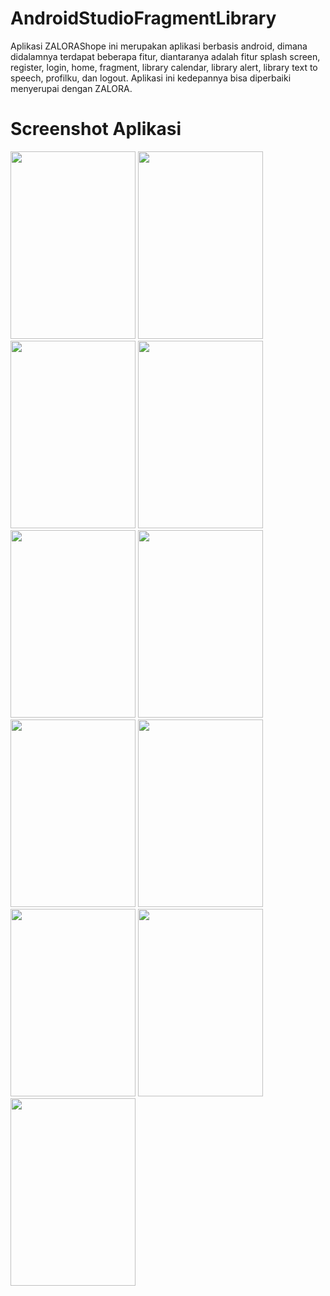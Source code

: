 # AndroidStudioFragmentLibrary

Aplikasi ZALORAShope ini merupakan aplikasi berbasis android, dimana didalamnya terdapat beberapa fitur, diantaranya adalah fitur splash screen, register, login, home, fragment, library calendar, library alert, library text to speech, profilku, dan logout. Aplikasi ini kedepannya bisa diperbaiki menyerupai dengan ZALORA.

# Screenshot Aplikasi
<img src="https://user-images.githubusercontent.com/19978110/50345253-f5c77680-0560-11e9-95d1-bc593915ff47.jpg" width="200px" height="300px">     <img src="https://user-images.githubusercontent.com/19978110/50345804-e6492d00-0562-11e9-825b-0bea2db25be0.jpg" width="200px" height="300px">     <img src="https://user-images.githubusercontent.com/19978110/50345808-e8ab8700-0562-11e9-8b11-b10b8058a1d9.jpg" width="200px" height="300px">     <img src="https://user-images.githubusercontent.com/19978110/50345817-ecd7a480-0562-11e9-8d2e-8cc05eb38d0a.jpg" width="200px" height="300px">
<img src="https://user-images.githubusercontent.com/19978110/50345820-eea16800-0562-11e9-941f-f0b98a376be4.jpg" width="200px" height="300px">     <img src="https://user-images.githubusercontent.com/19978110/50345827-f19c5880-0562-11e9-98a9-da234d3aa50b.jpg" width="200px" height="300px">     <img src="https://user-images.githubusercontent.com/19978110/50345829-f3feb280-0562-11e9-8600-a2ccaa5138b2.jpg" width="200px" height="300px">     <img src="https://user-images.githubusercontent.com/19978110/50345832-f6f9a300-0562-11e9-813e-f58b431fd530.jpg" width="200px" height="300px">
<img src="https://user-images.githubusercontent.com/19978110/50345835-f95bfd00-0562-11e9-8360-8214ff54fda4.jpg" width="200px" height="300px">     <img src="https://user-images.githubusercontent.com/19978110/50345841-fb25c080-0562-11e9-843e-7442a93bc762.jpg" width="200px" height="300px">     <img src="https://user-images.githubusercontent.com/19978110/50346149-04fbf380-0564-11e9-8ac4-1f550332ac79.jpg" width="200px" height="300px">

